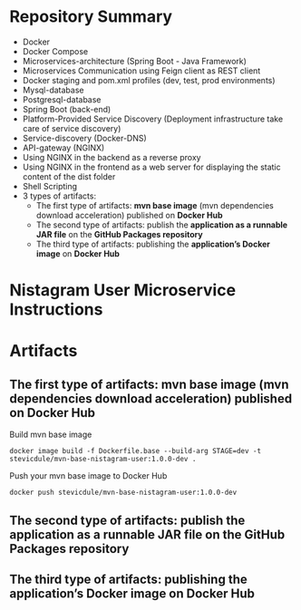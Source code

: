# Repository Summary
* Docker
* Docker Compose
* Microservices-architecture (Spring Boot - Java Framework)
* Microservices Communication using Feign client as REST client
* Docker staging and pom.xml profiles (dev, test, prod environments)
* Mysql-database
* Postgresql-database
* Spring Boot (back-end)
* Platform-Provided Service Discovery (Deployment infrastructure take care of service discovery)
* Service-discovery (Docker-DNS)
* API-gateway (NGINX)
* Using NGINX in the backend as a reverse proxy
* Using NGINX in the frontend as a web server for displaying the static content of the dist folder
* Shell Scripting
* 3 types of artifacts:
    * The first type of artifacts: **mvn base image** (mvn dependencies download acceleration) published on **Docker Hub**
    * The second type of artifacts: publish the **application as a runnable JAR file** on the **GitHub Packages repository**
    * The third type of artifacts: publishing the **application’s Docker image** on **Docker Hub**


# Nistagram User Microservice Instructions

# Artifacts
## The first type of artifacts: mvn base image (mvn dependencies download acceleration) published on Docker Hub
Build mvn base image
```shell
docker image build -f Dockerfile.base --build-arg STAGE=dev -t stevicdule/mvn-base-nistagram-user:1.0.0-dev .
```
Push your mvn base image to Docker Hub
```shell
docker push stevicdule/mvn-base-nistagram-user:1.0.0-dev
```
## The second type of artifacts: publish the application as a runnable JAR file on the GitHub Packages repository
## The third type of artifacts: publishing the application’s Docker image on Docker Hub
